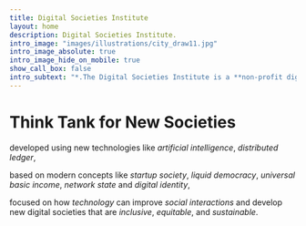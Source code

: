 ```yaml
---
title: Digital Societies Institute
layout: home
description: Digital Societies Institute.
intro_image: "images/illustrations/city_draw11.jpg"
intro_image_absolute: true
intro_image_hide_on_mobile: true
show_call_box: false
intro_subtext: "*.The Digital Societies Institute is a **non-profit digital organization** that aims to **promote the development of digital cities** and to **support the creation of a digital society**."
---
```


# Think Tank for New Societies

developed using new technologies like _artificial intelligence_, _distributed ledger_,

based on modern concepts like _startup society_, _liquid democracy_, _universal basic income_, _network state_ and _digital identity_,

focused on how _technology_ can improve _social interactions_ and develop new digital societies that are _inclusive_, _equitable_, and _sustainable_.